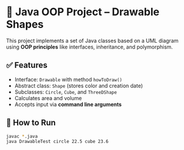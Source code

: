 # 🎨 Java OOP Project – Drawable Shapes

This project implements a set of Java classes based on a UML diagram using **OOP principles** like interfaces, inheritance, and polymorphism.

## ✅ Features
- Interface: `Drawable` with method `howToDraw()`
- Abstract class: `Shape` (stores color and creation date)
- Subclasses: `Circle`, `Cube`, and `ThreeDShape`
- Calculates area and volume
- Accepts input via **command line arguments**


## 🚀 How to Run
```bash
javac *.java
java DrawableTest circle 22.5 cube 23.6
